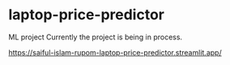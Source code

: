 # laptop-price-predictor
ML project
Currently the project is being in process.



https://saiful-islam-rupom-laptop-price-predictor.streamlit.app/
